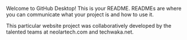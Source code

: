 Welcome to GitHub Desktop!
This is your README. READMEs are where you can communicate what your project is and how to use it.

This particular website project was collaboratively developed by the talented teams at neolartech.com and techwaka.net.
